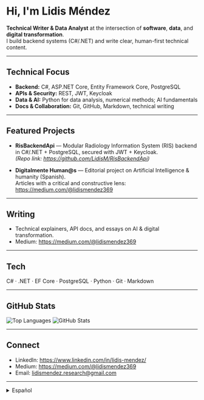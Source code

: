 #  Hi, I'm Lidis Méndez

**Technical Writer & Data Analyst** at the intersection of **software**, **data**, and **digital transformation**.  
I build backend systems (C#/.NET) and write clear, human-first technical content.

---

##  Technical Focus
- **Backend:** C#, ASP.NET Core, Entity Framework Core, PostgreSQL  
- **APIs & Security:** REST, JWT, Keycloak  
- **Data & AI:** Python for data analysis, numerical methods; AI fundamentals  
- **Docs & Collaboration:** Git, GitHub, Markdown, technical writing

---

##  Featured Projects
- **RisBackendApi** — Modular Radiology Information System (RIS) backend in C#/.NET + PostgreSQL, secured with JWT + Keycloak.  
  *(Repo link: https://github.com/LidisM/RisBackendApi)*

- **Digitalmente Human@s** — Editorial project on Artificial Intelligence & humanity (Spanish).  
  Articles with a critical and constructive lens: https://medium.com/@lidismendez369

---

## Writing
- Technical explainers, API docs, and essays on AI & digital transformation.  
- Medium: https://medium.com/@lidismendez369

---

## Tech
C# · .NET · EF Core · PostgreSQL · Python · Git · Markdown

---

## GitHub Stats
![Top Languages](https://github-readme-stats.vercel.app/api/top-langs/?username=LidisM&layout=compact)
![GitHub Stats](https://github-readme-stats.vercel.app/api?username=LidisM&show_icons=true)

---

## Connect
- LinkedIn: https://www.linkedin.com/in/lidis-mendez/  
- Medium: https://medium.com/@lidismendez369  
- Email: lidismendez.research@gmail.com

---

<details>
<summary> Español</summary>

Soy **Technical Writer & Data Analyst**. Desarrollé y documento sistemas backend en **C#/.NET** y escribo sobre **IA** y **transformación digital** para una audiencia amplia.  
Proyecto editorial: **Digitalmente Human@s** (artículos en español).

</details>
